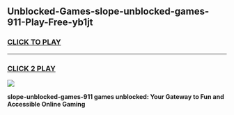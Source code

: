 
## Unblocked-Games-slope-unblocked-games-911-Play-Free-yb1jt
<h3>
<a href="https://premium76.site?title=slope-unblocked-games-911&ref=18A">CLICK TO PLAY</a></h3>
<hr>

<h3>
<a href="https://premium76.site?title=slope-unblocked-games-911&ref=18A">CLICK 2 PLAY</a>
  
</h3>

<a href="https://premium76.site?title=slope-unblocked-games-911&ref=18A"><img src="https://clearcache.store/games.png"></a>


**slope-unblocked-games-911 games unblocked: Your Gateway to Fun and Accessible Online Gaming**
